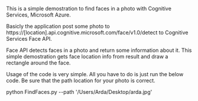 
This is a simple demostration to find faces in a photo with Cognitive Services, Microsoft Azure.

Basicly the application post some photo to https://[location].api.cognitive.microsoft.com/face/v1.0/detect to Cognitive Services Face API.

Face API detects faces in a photo and return some information about it. This simple demostration gets face location info from result and draw a rectangle around the face.

Usage of the code is very simple. All you have to do is just run the below code. Be sure that the path location for your photo is correct.

python FindFaces.py --path '/Users/Arda/Desktop/arda.jpg'

